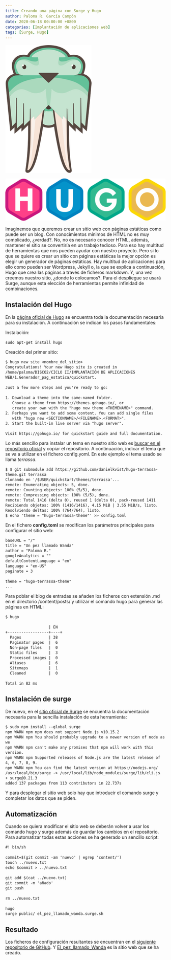 ```yaml
---
title: Creando una página con Surge y Hugo
author: Paloma R. García Campón
date: 2020-06-18 00:00:00 +0800
categories: [Implantación de aplicaciones web]
tags: [Surge, Hugo]
---
```


![surge](/assets/img/sample/surge-hugo/surge.png)

![hugo](/assets/img/sample/surge-hugo/hugo.png)

Imaginemos que queremos crear un sitio web con páginas estáticas como puede ser un blog. Con conocimientos mínimos de HTML no es muy complicado, ¿verdad?. No, no es necesario conocer HTML, además, mantener el sitio se convertiría en un trabajo tedioso. Para eso hay multitud de herramientas que nos pueden ayudar con nuestro proyecto. Pero si lo que se quiere es crear un sitio con páginas estáticas la mejor opción es elegir un generador de páginas estáticas. Hay multitud de aplicaciones para ello como pueden ser Wordpress, Jekyll o, la que se explica a continuación, Hugo que crea las páginas a través de ficheros markdown. Y, una vez creemos nuestro sitio, ¿donde lo colocamos?. Para el despliegue se usará Surge, aunque esta elección de herramientas permite infinidad de combinaciones.

## Instalación del Hugo
En la [página oficial de Hugo](https://gohugo.io/) se encuentra toda la documentación necesaria para su instalación. A continuación se indican los pasos fundamentales:

Instalación:
~~~
sudo apt-get install hugo
~~~

Creación del primer sitio:
~~~
$ hugo new site <nombre_del_sitio>
Congratulations! Your new Hugo site is created in /home/paloma/DISCO2/CICLO II/IMPLANTACIÓN DE APLICACIONES WEB/1.Generador_pag_estatica/quickstart.

Just a few more steps and you're ready to go:

1. Download a theme into the same-named folder.
   Choose a theme from https://themes.gohugo.io/, or
   create your own with the "hugo new theme <THEMENAME>" command.
2. Perhaps you want to add some content. You can add single files
   with "hugo new <SECTIONNAME>/<FILENAME>.<FORMAT>".
3. Start the built-in live server via "hugo server".

Visit https://gohugo.io/ for quickstart guide and full documentation.
~~~

Lo más sencillo para instalar un tema en nuestro sitio web es [buscar en el repositorio oficial](https://themes.gohugo.io/) y copiar el repositorio. A continuación, indicar el tema que se va a utilizar en el fichero config.yoml. En este ejemplo el tema usado se llama *terrassa*.
~~~
$ $ git submodule add https://github.com/danielkvist/hugo-terrassa-theme.git terrassa
Clonando en '/$USER/quickstart/themes/terrassa'...
remote: Enumerating objects: 5, done.
remote: Counting objects: 100% (5/5), done.
remote: Compressing objects: 100% (5/5), done.
remote: Total 1416 (delta 0), reused 1 (delta 0), pack-reused 1411
Recibiendo objetos: 100% (1416/1416), 4.15 MiB | 3.55 MiB/s, listo.
Resolviendo deltas: 100% (764/764), listo.
$ echo 'theme = "hugo-terrassa-theme"' >> config.toml
~~~

En el fichero **config.toml** se modifican los parámetros principales para configurar el sitio web:
~~~
baseURL = "/"
title = "Un pez llamado Wanda"
author = "Paloma R."
googleAnalytics = ""
defaultContentLanguage = "en"
language = "en-US"
paginate = 3

theme = "hugo-terrassa-theme"
...
~~~


Para poblar el blog de entradas se añaden los ficheros con extensión .md en el directorio /content/posts/ y utilizar el comando hugo para generar las páginas en HTML:
~~~
$ hugo

                   | EN  
+------------------+----+
  Pages            | 38  
  Paginator pages  |  6  
  Non-page files   |  0  
  Static files     |  3  
  Processed images |  0  
  Aliases          |  6  
  Sitemaps         |  1  
  Cleaned          |  0  

Total in 82 ms
~~~

## Instalación de surge
De nuevo, en el [sitio oficial de Surge](https://surge.sh/) se encuentra la documentación necesaria para la sencilla instalación de esta herramienta:
~~~
$ sudo npm install --global surge
npm WARN npm npm does not support Node.js v10.15.2
npm WARN npm You should probably upgrade to a newer version of node as we
npm WARN npm can't make any promises that npm will work with this version.
npm WARN npm Supported releases of Node.js are the latest release of 4, 6, 7, 8, 9.
npm WARN npm You can find the latest version at https://nodejs.org/
/usr/local/bin/surge -> /usr/local/lib/node_modules/surge/lib/cli.js
+ surge@0.21.3
added 137 packages from 113 contributors in 22.737s
~~~

Y para desplegar el sitio web solo hay que introducir el comando surge y completar los datos que se piden.

## Automatización
Cuando se quiera modificar el sitio web se deberán volver a usar los comando hugo y surge además de guardar los cambios en el repositorio. Para automatizar todas estas acciones se ha generado un sencillo script:

~~~
#! bin/sh

commit=$(git commit -am 'nuevo' | egrep 'content/')
touch ../nuevo.txt
echo $commit > ../nuevo.txt

git add $(cat ../nuevo.txt)
git commit -m 'añado'
git push

rm ../nuevo.txt

hugo
surge public/ el_pez_llamado_wanda.surge.sh
~~~

## Resultado
Los ficheros de configuración resultantes se encuentran en el [siguiente repositorio de GitHub]( https://github.com/PalomaR88/El_pez_llamado_Wanda "El pez llamado Wanda(GitHub)"). Y [El_pez_llamado_Wanda]( http://el_pez_llamado_wanda.surge.sh/ "El pez llamado Wanda") es la sitio web que se ha creado.
